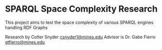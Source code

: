 # SPARQL Space Complexity Research

This project aims to test the space complexity of various SPARQL engines handling RDF Graphs

Research by Colter Snyder [csnyder1@mines.edu](mailto:csnyder1@mines.edu)
Advisor is Dr. Gabe Fierro [gtfierro@mines.edu](mailto:gtfierro@mines.edu)
